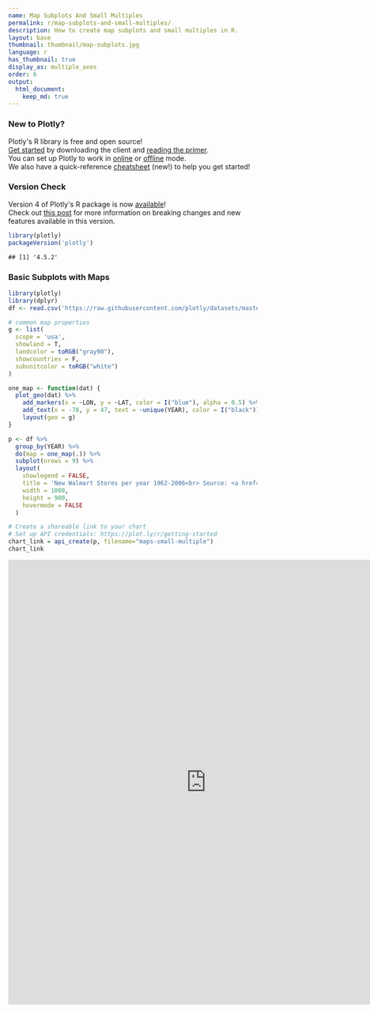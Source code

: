 ```yaml
---
name: Map Subplots And Small Multiples
permalink: r/map-subplots-and-small-multiples/
description: How to create map subplots and small multiples in R.
layout: base
thumbnail: thumbnail/map-subplots.jpg
language: r
has_thumbnail: true
display_as: multiple_axes
order: 6
output:
  html_document:
    keep_md: true
---
```



### New to Plotly?

Plotly's R library is free and open source!<br>
[Get started](https://plot.ly/r/getting-started/) by downloading the client and [reading the primer](https://plot.ly/r/getting-started/).<br>
You can set up Plotly to work in [online](https://plot.ly/r/getting-started/#hosting-graphs-in-your-online-plotly-account) or [offline](https://plot.ly/r/offline/) mode.<br>
We also have a quick-reference [cheatsheet](https://images.plot.ly/plotly-documentation/images/r_cheat_sheet.pdf) (new!) to help you get started!

### Version Check

Version 4 of Plotly's R package is now [available](https://plot.ly/r/getting-started/#installation)!<br>
Check out [this post](http://moderndata.plot.ly/upgrading-to-plotly-4-0-and-above/) for more information on breaking changes and new features available in this version.

```r
library(plotly)
packageVersion('plotly')
```

```
## [1] '4.5.2'
```

### Basic Subplots with Maps


```r
library(plotly)
library(dplyr)
df <- read.csv('https://raw.githubusercontent.com/plotly/datasets/master/1962_2006_walmart_store_openings.csv')

# common map properties
g <- list(
  scope = 'usa',
  showland = T,
  landcolor = toRGB("gray90"),
  showcountries = F,
  subunitcolor = toRGB("white")
)

one_map <- function(dat) {
  plot_geo(dat) %>%
    add_markers(x = ~LON, y = ~LAT, color = I("blue"), alpha = 0.5) %>%
    add_text(x = -78, y = 47, text = ~unique(YEAR), color = I("black")) %>%
    layout(geo = g)
}

p <- df %>%
  group_by(YEAR) %>%
  do(map = one_map(.)) %>%
  subplot(nrows = 9) %>%
  layout(
    showlegend = FALSE,
    title = 'New Walmart Stores per year 1962-2006<br> Source: <a href="http://www.econ.umn.edu/~holmes/data/WalMart/index.html">University of Minnesota</a>',
    width = 1000,
    height = 900,
    hovermode = FALSE
  )

# Create a shareable link to your chart
# Set up API credentials: https://plot.ly/r/getting-started
chart_link = api_create(p, filename="maps-small-multiple")
chart_link
```

<iframe src="https://plot.ly/~RPlotBot/3173.embed" width="800" height="900" id="igraph" scrolling="no" seamless="seamless" frameBorder="0"> </iframe>
